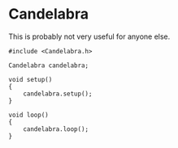 # Candelabra

This is probably not very useful for anyone else.



```
#include <Candelabra.h>

Candelabra candelabra;

void setup()
{
	candelabra.setup();
}

void loop()
{
	candelabra.loop();
}
```
